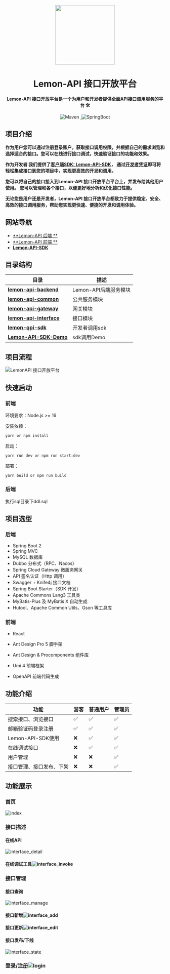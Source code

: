 

<p align="center">
    <img src=.\pic\lemon.svg width=188/>
</p>
<h1 align="center">Lemon-API 接口开放平台</h1>
<p align="center"><strong>Lemon-API 接口开放平台是一个为用户和开发者提供全面API接口调用服务的平台 🛠</strong></p>
<div align="center">
    <img alt="Maven" src="https://raster.shields.io/badge/Maven-3.8.1-red.svg"/>
	<a target="_blank" href="https://www.oracle.com/technetwork/java/javase/downloads/index.html">
        <img alt="" src="https://img.shields.io/badge/JDK-1.8+-green.svg"/>
	</a>
    <img alt="SpringBoot" src="https://raster.shields.io/badge/SpringBoot-2.7+-green.svg"/></div>



## 项目介绍 

**作为用户您可以通过注册登录账户，获取接口调用权限，并根据自己的需求浏览和选择适合的接口。您可以在线进行接口调试，快速验证接口的功能和效果。** 

**作为开发者 我们提供了[客户端SDK: Lemon-API-SDK](https://github.com/lemon-kitty/lemon-api/tree/main/lemon-client-sdk)， 通过[开发者凭证]()即可将轻松集成接口到您的项目中，实现更高效的开发和调用。** 

**您可以将自己的接口接入到Lemon-API 接口开放平台平台上，并发布给其他用户使用。 您可以管理和各个接口，以便更好地分析和优化接口性能。** 

 **无论您是用户还是开发者，Lemon-API 接口开放平台都致力于提供稳定、安全、高效的接口调用服务，帮助您实现更快速、便捷的开发和调用体验。**

## 网站导航 

- [**Lemon-API 后端 **](https://github.com/lemon-kitty/lemon-api/tree/main/lemon-api-backend)
- [**Lemon-API 前端 **️](https://github.com/lemon-kitty/lemon-api/tree/main/lemon-api-frontend)
- **[Lemon-API-SDK](https://github.com/lemon-kitty/lemon-api/tree/main/lemon-client-sdk)** 


## 目录结构 


| 目录                                                         | 描述                  |
| ------------------------------------------------------------ | --------------------- |
| **[lemon-api-backend](./lemon-api-backend)**                 | Lemon-API后端服务模块 |
| **[lemon-api-common](./lemon-api-common)**                   | 公共服务模块          |
| **[lemon-api-gateway](./lemon-api-gateway)**                 | 网关模块              |
| **[lemon-api-interface](./lemon-api-interface)**             | 接口模块              |
| **[lemon-qpi-sdk](https://github.com/lemonmu666/lemon-api-sdk)** | 开发者调用sdk         |
| **[Lemon-API-SDK-Demo]()**                                   | sdk调用Demo           |



## 项目流程 

![LemonAPI 接口开放平台](./pic/process.png)

## 快速启动 

### 前端

环境要求：Node.js >= 16

安装依赖：

```bash
yarn or npm install
```

启动：

```bash
yarn run dev or npm run start:dev
```

部署：

```bash
yarn build or npm run build
```

### 后端

执行sql目录下ddl.sql



## 项目选型 

### **后端**

- Spring Boot 2
- Spring MVC
- MySQL 数据库
- Dubbo 分布式（RPC、Nacos）
- Spring Cloud Gateway 微服务网关
- API 签名认证（Http 调用）
- Swagger + Knife4j 接口文档
- Spring Boot Starter（SDK 开发）
- Apache Commons Lang3 工具类
- MyBatis-Plus 及 MyBatis X 自动生成
- Hutool、Apache Common Utils、Gson 等工具库



### 前端

- React

- Ant Design Pro 5 脚手架

- Ant Design & Procomponents 组件库

- Umi 4 前端框架

- OpenAPI 前端代码生成




## 功能介绍 

| **功能**                 | 游客 | **普通用户** | **管理员** |
| ------------------------ | ---- | ------------ | ---------- |
| 搜索接口、浏览接口       | ✅    | ✅            | ✅          |
| 邮箱验证码登录注册       | ✅    | ✅            | ✅          |
| Lemon-API-SDK使用        | ❌    | ✅            | ✅          |
| 在线调试接口             | ❌    | ✅            | ✅          |
| 用户管理                 | ❌    | ❌            | ✅          |
| 接口管理、接口发布、下架 | ❌    | ❌            | ✅          |



## 功能展示 

### 首页

![index](./pic/index.png)



### 接口描述

#### **在线API**

![interface_detail](./pic/interface_detail.png)

#### 在线调试工具![interface_invoke](./pic/interface_invoke.png)



### 接口管理

#### 接口查询

![interface_manage](./pic/interface_manage.png)

#### 接口新增![interface_add](./pic/interface_add.png)



#### 接口更新![interface_edit](./pic/interface_edit.png)

#### 接口发布/下线

![interface_state](./pic/state.png)

### 登录/注册![login](./pic/login.png)


